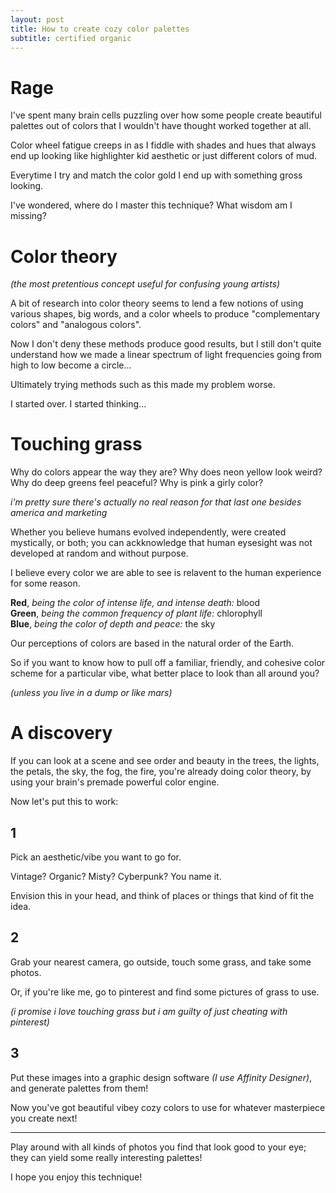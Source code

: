 ```yaml
---
layout: post
title: How to create cozy color palettes
subtitle: certified organic
---
```


# Rage

I've spent many brain cells puzzling over how some people create beautiful palettes out of colors that I wouldn't have thought worked together at all.

Color wheel fatigue creeps in as I fiddle with shades and hues that always end up looking like highlighter kid aesthetic or just different colors of mud.

Everytime I try and match the color gold I end up with something gross looking.

I've wondered, where do I master this technique? What wisdom am I missing?

# Color theory

_(the most pretentious concept useful for confusing young artists)_

A bit of research into color theory seems to lend a few notions of using various shapes, big words, and a color wheels to produce "complementary colors" and "analogous colors".

Now I don't deny these methods produce good results, but I still don't quite understand how we made a linear spectrum of light frequencies going from high to low become a circle...

Ultimately trying methods such as this made my problem worse.

I started over. I started thinking...

# Touching grass

Why do colors appear the way they are? Why does neon yellow look weird? Why do deep greens feel peaceful? Why is pink a girly color?

_i'm pretty sure there's actually no real reason for that last one besides america and marketing_

Whether you believe humans evolved independently, were created mystically, or both; you can ackknowledge that human eysesight was not developed at random and without purpose.

I believe every color we are able to see is relavent to the human experience for some reason.

**Red**, _being the color of intense life, and intense death:_ blood\
**Green**, _being the common frequency of plant life:_ chlorophyll\
**Blue**, _being the color of depth and peace:_ the sky

Our perceptions of colors are based in the natural order of the Earth.

So if you want to know how to pull off a familiar, friendly, and cohesive color scheme for a particular vibe, what better place to look than all around you?

_(unless you live in a dump or like mars)_

# A discovery

If you can look at a scene and see order and beauty in the trees, the lights, the petals, the sky, the fog, the fire, you're already doing color theory, by using your brain's premade powerful color engine.

Now let's put this to work:

## **1**

Pick an aesthetic/vibe you want to go for.

Vintage? Organic? Misty? Cyberpunk? You name it.

Envision this in your head, and think of places or things that kind of fit the idea.

## **2**

Grab your nearest camera, go outside, touch some grass, and take some photos.

Or, if you're like me, go to pinterest and find some pictures of grass to use.

_(i promise i love touching grass but i am guilty of just cheating with pinterest)_

## **3**

Put these images into a graphic design software _(I use Affinity Designer)_, and generate palettes from them!

Now you've got beautiful vibey cozy colors to use for whatever masterpiece you create next!

---

Play around with all kinds of photos you find that look good to your eye; they can yield some really interesting palettes!

I hope you enjoy this technique!
